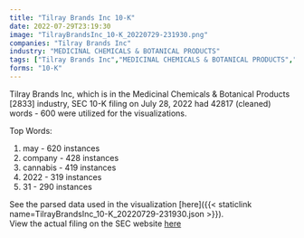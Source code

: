 ```yaml
---
title: "Tilray Brands Inc 10-K"
date: 2022-07-29T23:19:30
image: "TilrayBrandsInc_10-K_20220729-231930.png"
companies: "Tilray Brands Inc"
industry: "MEDICINAL CHEMICALS & BOTANICAL PRODUCTS"
tags: ["Tilray Brands Inc","MEDICINAL CHEMICALS & BOTANICAL PRODUCTS","07-28-2022","10-K"]
forms: "10-K"
---
```

Tilray Brands Inc, which is in the Medicinal Chemicals & Botanical Products [2833] industry, SEC 10-K filing on July 28, 2022 had 42817 (cleaned) words - 600 were utilized for the visualizations.

Top Words:
1. may - 620 instances
2. company - 428 instances
3. cannabis - 419 instances
4. 2022 - 319 instances
5. 31 - 290 instances


See the parsed data used in the visualization [here]({{< staticlink name=TilrayBrandsInc_10-K_20220729-231930.json >}}).  
View the actual filing on the SEC website [here](https://www.sec.gov/Archives/edgar/data/1731348/0001564590-22-026894.txt)
